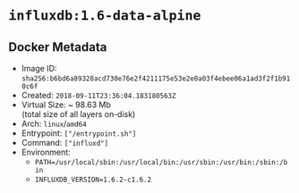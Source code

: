 # `influxdb:1.6-data-alpine`

## Docker Metadata

- Image ID: `sha256:b6bd6a89328acd730e76e2f4211175e53e2e0a03f4ebee06a1ad3f2f1b910c6f`
- Created: `2018-09-11T23:36:04.183180563Z`
- Virtual Size: ~ 98.63 Mb  
  (total size of all layers on-disk)
- Arch: `linux`/`amd64`
- Entrypoint: `["/entrypoint.sh"]`
- Command: `["influxd"]`
- Environment:
  - `PATH=/usr/local/sbin:/usr/local/bin:/usr/sbin:/usr/bin:/sbin:/bin`
  - `INFLUXDB_VERSION=1.6.2-c1.6.2`
